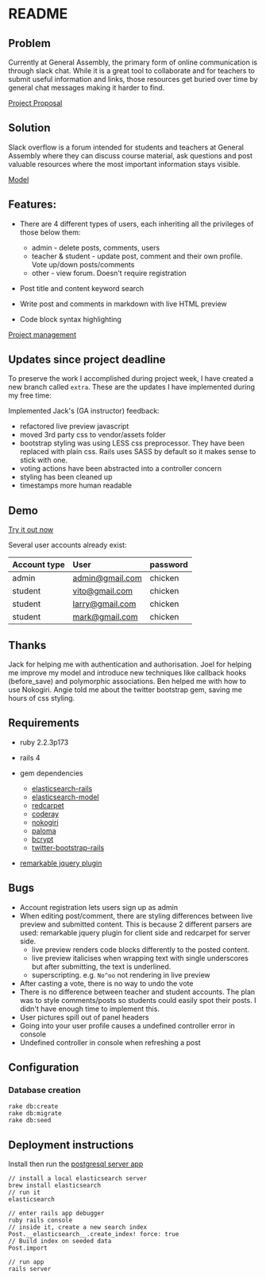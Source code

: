 # README

## Problem

Currently at General Assembly, the primary form of online communication is through slack chat. While it is a great tool to collaborate and for teachers to submit useful information and links, those resources get buried over time by general chat messages making it harder to find.

[Project Proposal](https://docs.google.com/presentation/d/1HWT0R8dTn3akpUkuyHaLjJ5UCalPNXmWz3L3Y7SDDt8/edit?usp=sharing)

## Solution

Slack overflow is a forum intended for students and teachers at General Assembly where they can discuss course material, ask questions and post valuable resources where the most important information stays visible.

[Model](https://drive.google.com/file/d/0B6JIIawp8JvsZWF5aUg5WDdhX3M/view?usp=sharing)

## Features:

* There are 4 different types of users, each inheriting all the privileges of those below them:
  * admin - delete posts, comments, users
  * teacher & student - update post, comment and their own profile. Vote up/down posts/comments
  * other - view forum. Doesn't require registration

* Post title and content keyword search

* Write post and comments in markdown with live HTML preview

* Code block syntax highlighting

[Project management](https://docs.google.com/spreadsheets/d/1fm6DrK3tP9h6d8XQxEvHuuvlaWYrqTgvSJExGRNU9k8/edit?usp=sharing)

## Updates since project deadline

To preserve the work I accomplished during project week, I have created a new branch called `extra`. These are the updates I have implemented during my free time:

Implemented Jack's (GA instructor) feedback:
* refactored live preview javascript
* moved 3rd party css to vendor/assets folder
* bootstrap styling was using LESS css preprocessor. They have been replaced with plain css. Rails uses SASS by default so it makes sense to stick with one.
* voting actions have been abstracted into a controller concern
* styling has been cleaned up
* timestamps more human readable

## Demo

[Try it out now](https://slack-overflow-app.herokuapp.com/)

Several user accounts already exist:

Account type | User | password
:----- | :--- | :-----
admin | admin@gmail.com | chicken
student | vito@gmail.com | chicken
student | larry@gmail.com | chicken
student | mark@gmail.com | chicken

## Thanks

Jack for helping me with authentication and authorisation. Joel for helping me improve my model and introduce new techniques like callback hooks (before_save) and polymorphic associations. Ben helped me with how to use Nokogiri. Angie told me about the twitter bootstrap gem, saving me hours of css styling.

## Requirements

* ruby 2.2.3p173

* rails 4

* gem dependencies
  * [elasticsearch-rails](https://github.com/elastic/elasticsearch-rails/tree/master/elasticsearch-rails)
  * [elasticsearch-model](https://github.com/elastic/elasticsearch-rails/tree/master/elasticsearch-model)
  * [redcarpet](https://github.com/vmg/redcarpet)
  * [coderay](https://github.com/rubychan/coderay)
  * [nokogiri](https://github.com/sparklemotion/nokogiri)
  * [paloma](https://github.com/kbparagua/paloma)
  * [bcrypt](https://github.com/codahale/bcrypt-ruby)
  * [twitter-bootstrap-rails](https://github.com/seyhunak/twitter-bootstrap-rails)

* [remarkable jquery plugin](https://github.com/jonschlinkert/remarkable)

## Bugs

* Account registration lets users sign up as admin
* When editing post/comment, there are styling differences between live preview and submitted content. This is because 2 different parsers are used: remarkable jquery plugin for client side and redcarpet for server side.
  * live preview renders code blocks differently to the posted content.
  * live preview italicises when wrapping text with single underscores but after submitting, the text is underlined.
  * superscripting. e.g. `No^oo` not rendering in live preview
* After casting a vote, there is no way to undo the vote
* There is no difference between teacher and student accounts. The plan was to style comments/posts so students could easily spot their posts. I didn't have enough time to implement this.
* User pictures spill out of panel headers
* Going into your user profile causes a undefined controller error in console
* Undefined controller in console when refreshing a post

## Configuration

### Database creation

```
rake db:create
rake db:migrate
rake db:seed
```

## Deployment instructions
Install then run the [postgresql server app](http://postgresapp.com/)

```
// install a local elasticsearch server
brew install elasticsearch
// run it
elasticsearch

// enter rails app debugger
ruby rails console
// inside it, create a new search index
Post.__elasticsearch__.create_index! force: true
// Build index on seeded data
Post.import

// run app
rails server

```